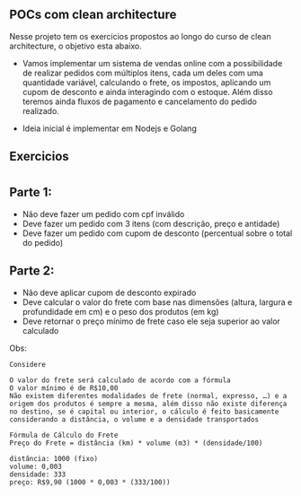 ## POCs com clean architecture

Nesse projeto tem os exercicios propostos ao longo do curso de clean architecture, o objetivo esta abaixo.

- Vamos implementar um sistema de vendas online com a possibilidade de realizar pedidos com múltiplos itens, cada um deles com uma quantidade variável, calculando o frete, os impostos, aplicando um cupom de desconto e ainda interagindo com o estoque. Além disso teremos ainda fluxos de pagamento e cancelamento do pedido realizado.

- Ideia inicial é implementar em Nodejs e Golang

## Exercicios

#

## Parte 1: 

- Não deve fazer um pedido com cpf inválido
- Deve fazer um pedido com 3 itens (com descrição, preço e antidade)
- Deve fazer um pedido com cupom de desconto (percentual sobre o total do pedido)

## Parte 2: 

- Não deve aplicar cupom de desconto expirado
- Deve calcular o valor do frete com base nas dimensões (altura, largura e profundidade em cm) e o peso dos produtos (em kg)
- Deve retornar o preço mínimo de frete caso ele seja superior ao valor calculado

Obs:
```
Considere

O valor do frete será calculado de acordo com a fórmula
O valor mínimo é de R$10,00
Não existem diferentes modalidades de frete (normal, expresso, …) e a origem dos produtos é sempre a mesma, além disso não existe diferença no destino, se é capital ou interior, o cálculo é feito basicamente considerando a distância, o volume e a densidade transportados

Fórmula de Cálculo do Frete
Preço do Frete = distância (km) * volume (m3) * (densidade/100)

distância: 1000 (fixo)
volume: 0,003
densidade: 333
preço: R$9,90 (1000 * 0,003 * (333/100))
```